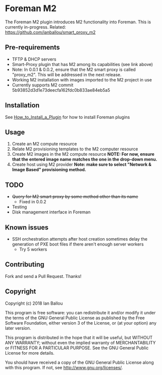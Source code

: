 # Foreman M2

The Foreman M2 plugin introduces M2 functionality into Foreman.  This is currently in-progress.  Related: https://github.com/ianballou/smart_proxy_m2

## Pre-requirements

- TFTP & DHCP servers
- Smart-Proxy plugin that has M2 among its capabilities (see link above)
- Note: In 0.0.1 & 0.0.2, ensure that the M2 smart proxy is called "proxy_m2".  This will be addressed in the next release.
- Working M2 installation with images imported to the M2 project in use
- Currently supports M2 commit 5b93852d3d1e73deecfa162fdc0b833ae84eb5a5

## Installation

See [How_to_Install_a_Plugin](http://projects.theforeman.org/projects/foreman/wiki/How_to_Install_a_Plugin)
for how to install Foreman plugins

## Usage

1) Create an M2 compute resource
2) Relate M2 provisioning templates to the M2 computer resource
3) Create M2 images in the M2 compute resource
**NOTE: For now, ensure that the entered image name matches the one in the drop-down menu.**
4) Create host using M2 provider  **Note: make sure to select "Network & Image Based" provisioning method.**

## TODO

- ~~Query for M2 smart proxy by some method other than its name~~
  - Fixed in 0.0.2
- Testing
- Disk management interface in Foreman

## Known issues
- SSH orchestration attempts after host creation sometimes delay the generation of PXE boot files if there aren't enough server workers
  - Try 5 workers

## Contributing

Fork and send a Pull Request. Thanks!

## Copyright

Copyright (c) 2018 Ian Ballou

This program is free software: you can redistribute it and/or modify
it under the terms of the GNU General Public License as published by
the Free Software Foundation, either version 3 of the License, or
(at your option) any later version.

This program is distributed in the hope that it will be useful,
but WITHOUT ANY WARRANTY; without even the implied warranty of
MERCHANTABILITY or FITNESS FOR A PARTICULAR PURPOSE.  See the
GNU General Public License for more details.

You should have received a copy of the GNU General Public License
along with this program.  If not, see <http://www.gnu.org/licenses/>.

